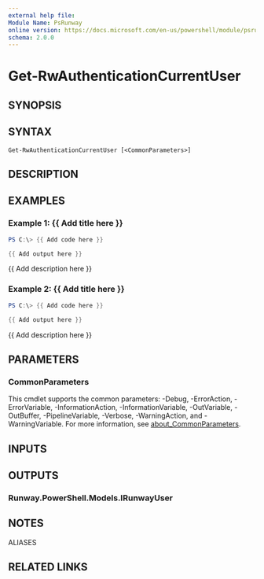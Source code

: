 ```yaml
---
external help file:
Module Name: PsRunway
online version: https://docs.microsoft.com/en-us/powershell/module/psrunway/get-rwauthenticationcurrentuser
schema: 2.0.0
---
```


# Get-RwAuthenticationCurrentUser

## SYNOPSIS


## SYNTAX

```
Get-RwAuthenticationCurrentUser [<CommonParameters>]
```

## DESCRIPTION


## EXAMPLES

### Example 1: {{ Add title here }}
```powershell
PS C:\> {{ Add code here }}

{{ Add output here }}
```

{{ Add description here }}

### Example 2: {{ Add title here }}
```powershell
PS C:\> {{ Add code here }}

{{ Add output here }}
```

{{ Add description here }}

## PARAMETERS

### CommonParameters
This cmdlet supports the common parameters: -Debug, -ErrorAction, -ErrorVariable, -InformationAction, -InformationVariable, -OutVariable, -OutBuffer, -PipelineVariable, -Verbose, -WarningAction, and -WarningVariable. For more information, see [about_CommonParameters](http://go.microsoft.com/fwlink/?LinkID=113216).

## INPUTS

## OUTPUTS

### Runway.PowerShell.Models.IRunwayUser

## NOTES

ALIASES

## RELATED LINKS


